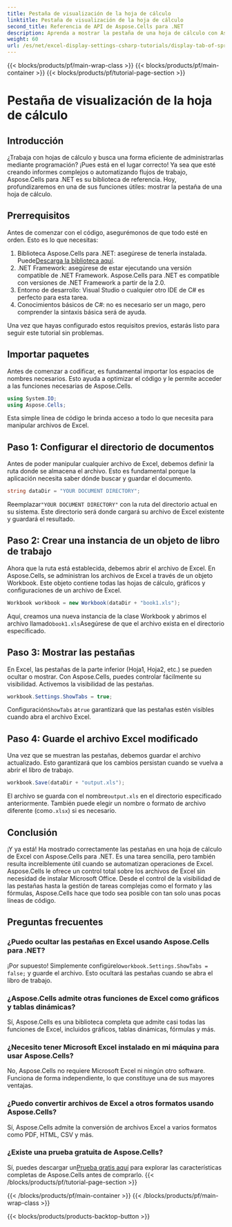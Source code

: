 ```yaml
---
title: Pestaña de visualización de la hoja de cálculo
linktitle: Pestaña de visualización de la hoja de cálculo
second_title: Referencia de API de Aspose.Cells para .NET
description: Aprenda a mostrar la pestaña de una hoja de cálculo con Aspose.Cells para .NET en esta guía paso a paso. Domine la automatización de Excel con facilidad en C#.
weight: 60
url: /es/net/excel-display-settings-csharp-tutorials/display-tab-of-spreadsheet/
---
```


{{< blocks/products/pf/main-wrap-class >}}
{{< blocks/products/pf/main-container >}}
{{< blocks/products/pf/tutorial-page-section >}}

# Pestaña de visualización de la hoja de cálculo

## Introducción

¿Trabaja con hojas de cálculo y busca una forma eficiente de administrarlas mediante programación? ¡Pues está en el lugar correcto! Ya sea que esté creando informes complejos o automatizando flujos de trabajo, Aspose.Cells para .NET es su biblioteca de referencia. Hoy, profundizaremos en una de sus funciones útiles: mostrar la pestaña de una hoja de cálculo.

## Prerrequisitos

Antes de comenzar con el código, asegurémonos de que todo esté en orden. Esto es lo que necesitas:

1.  Biblioteca Aspose.Cells para .NET: asegúrese de tenerla instalada. Puede[Descarga la biblioteca aquí](https://releases.aspose.com/cells/net/).
2. .NET Framework: asegúrese de estar ejecutando una versión compatible de .NET Framework. Aspose.Cells para .NET es compatible con versiones de .NET Framework a partir de la 2.0.
3. Entorno de desarrollo: Visual Studio o cualquier otro IDE de C# es perfecto para esta tarea.
4. Conocimientos básicos de C#: no es necesario ser un mago, pero comprender la sintaxis básica será de ayuda.

Una vez que hayas configurado estos requisitos previos, estarás listo para seguir este tutorial sin problemas.

## Importar paquetes

Antes de comenzar a codificar, es fundamental importar los espacios de nombres necesarios. Esto ayuda a optimizar el código y le permite acceder a las funciones necesarias de Aspose.Cells.

```csharp
using System.IO;
using Aspose.Cells;
```

Esta simple línea de código le brinda acceso a todo lo que necesita para manipular archivos de Excel.

## Paso 1: Configurar el directorio de documentos

Antes de poder manipular cualquier archivo de Excel, debemos definir la ruta donde se almacena el archivo. Esto es fundamental porque la aplicación necesita saber dónde buscar y guardar el documento.

```csharp
string dataDir = "YOUR DOCUMENT DIRECTORY";
```

 Reemplazar`"YOUR DOCUMENT DIRECTORY"` con la ruta del directorio actual en su sistema. Este directorio será donde cargará su archivo de Excel existente y guardará el resultado.

## Paso 2: Crear una instancia de un objeto de libro de trabajo

Ahora que la ruta está establecida, debemos abrir el archivo de Excel. En Aspose.Cells, se administran los archivos de Excel a través de un objeto Workbook. Este objeto contiene todas las hojas de cálculo, gráficos y configuraciones de un archivo de Excel.

```csharp
Workbook workbook = new Workbook(dataDir + "book1.xls");
```

 Aquí, creamos una nueva instancia de la clase Workbook y abrimos el archivo llamado`book1.xls`Asegúrese de que el archivo exista en el directorio especificado.

## Paso 3: Mostrar las pestañas

En Excel, las pestañas de la parte inferior (Hoja1, Hoja2, etc.) se pueden ocultar o mostrar. Con Aspose.Cells, puedes controlar fácilmente su visibilidad. Activemos la visibilidad de las pestañas.

```csharp
workbook.Settings.ShowTabs = true;
```

 Configuración`ShowTabs` a`true` garantizará que las pestañas estén visibles cuando abra el archivo Excel.

## Paso 4: Guarde el archivo Excel modificado

Una vez que se muestran las pestañas, debemos guardar el archivo actualizado. Esto garantizará que los cambios persistan cuando se vuelva a abrir el libro de trabajo.

```csharp
workbook.Save(dataDir + "output.xls");
```

 El archivo se guarda con el nombre`output.xls` en el directorio especificado anteriormente. También puede elegir un nombre o formato de archivo diferente (como`.xlsx`) si es necesario.

## Conclusión

¡Y ya está! Ha mostrado correctamente las pestañas en una hoja de cálculo de Excel con Aspose.Cells para .NET. Es una tarea sencilla, pero también resulta increíblemente útil cuando se automatizan operaciones de Excel. Aspose.Cells le ofrece un control total sobre los archivos de Excel sin necesidad de instalar Microsoft Office. Desde el control de la visibilidad de las pestañas hasta la gestión de tareas complejas como el formato y las fórmulas, Aspose.Cells hace que todo sea posible con tan solo unas pocas líneas de código.

## Preguntas frecuentes

### ¿Puedo ocultar las pestañas en Excel usando Aspose.Cells para .NET?
 ¡Por supuesto! Simplemente configúrelo`workbook.Settings.ShowTabs = false;` y guarde el archivo. Esto ocultará las pestañas cuando se abra el libro de trabajo.

### ¿Aspose.Cells admite otras funciones de Excel como gráficos y tablas dinámicas?
Sí, Aspose.Cells es una biblioteca completa que admite casi todas las funciones de Excel, incluidos gráficos, tablas dinámicas, fórmulas y más.

### ¿Necesito tener Microsoft Excel instalado en mi máquina para usar Aspose.Cells?
No, Aspose.Cells no requiere Microsoft Excel ni ningún otro software. Funciona de forma independiente, lo que constituye una de sus mayores ventajas.

### ¿Puedo convertir archivos de Excel a otros formatos usando Aspose.Cells?
Sí, Aspose.Cells admite la conversión de archivos Excel a varios formatos como PDF, HTML, CSV y más.

### ¿Existe una prueba gratuita de Aspose.Cells?
 Sí, puedes descargar un[Prueba gratis aquí](https://releases.aspose.com/) para explorar las características completas de Aspose.Cells antes de comprarlo.
{{< /blocks/products/pf/tutorial-page-section >}}

{{< /blocks/products/pf/main-container >}}
{{< /blocks/products/pf/main-wrap-class >}}

{{< blocks/products/products-backtop-button >}}
